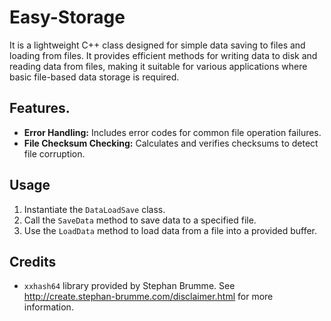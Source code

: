 # Easy-Storage
It is a lightweight C++ class designed for simple data saving to files and loading from files. It provides efficient methods for writing data to disk and reading data from files, making it suitable for various applications where basic file-based data storage is required.

## Features.
- **Error Handling:** Includes error codes for common file operation failures.
- **File Checksum Checking:** Calculates and verifies checksums to detect file corruption.

## Usage
1. Instantiate the `DataLoadSave` class.
2. Call the `SaveData` method to save data to a specified file.
3. Use the `LoadData` method to load data from a file into a provided buffer.

## Credits
- `xxhash64` library provided by Stephan Brumme. See http://create.stephan-brumme.com/disclaimer.html for more information.
